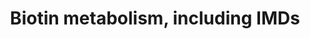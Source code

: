 ---
annotations:
- id: DOID:0080579
  parent: genetic disease
  type: Disease Ontology
  value: 3-Methylcrotonyl-CoA carboxylase 1 deficiency
- id: DOID:0080580
  parent: genetic disease
  type: Disease Ontology
  value: 3-Methylcrotonyl-CoA carboxylase 2 deficiency
- id: PW:0002576
  parent: disease pathway
  type: Pathway Ontology
  value: 3-methylcrotonyl CoA carboxylase 1 deficiency pathway
- id: PW:0002254
  parent: disease pathway
  type: Pathway Ontology
  value: biotinidase deficiency pathway
- id: DOID:0050710
  parent: genetic disease
  type: Disease Ontology
  value: 3-Methylcrotonyl-CoA carboxylase deficiency
- id: PW:0002577
  parent: disease pathway
  type: Pathway Ontology
  value: 3-methylcrotonyl CoA carboxylase 2 deficiency pathway
- id: DOID:856
  parent: genetic disease
  type: Disease Ontology
  value: biotinidase deficiency
- id: DOID:859
  parent: genetic disease
  type: Disease Ontology
  value: holocarboxylase synthetase deficiency
- id: PW:0000139
  parent: classic metabolic pathway
  type: Pathway Ontology
  value: biotin metabolic pathway
- id: PW:0002255
  parent: disease pathway
  type: Pathway Ontology
  value: holocarboxylase synthetase deficiency pathway
- id: PW:0001775
  parent: disease pathway
  type: Pathway Ontology
  value: pyruvate carboxylase deficiency pathway
- id: DOID:3651
  parent: genetic disease
  type: Disease Ontology
  value: pyruvate carboxylase deficiency disease
authors:
- DeSl
- Egonw
- Eweitz
- Finterly
citedin: ''
communities:
- IEM
- ONTOX
- RareDiseases
description: An important cofactor for carboxylation reaction is the vitamin Biotin.
  Four carboxylase groups (ACC, MCC, PCC and PC) are activated by binding to biotin
  and forming holocarboxylases, which in turn are responsible for several metabolic
  conversion in the Fatty Acid Synthesis, Leucine catabolism, propanoate metabolism
  and gluconeogenesis. Except for the ACC conversion from acetyl-CoA to malonyl-CoA
  starting the fatty acid synthesis, all other three interactions are connected to
  disorders. Furthermore, one can distinguish two "multiple carboxylase defects" (MCDs),
  which are connected to the conversion of biocytin into biotin (BTD), or unbound
  biotin to one of the apocarboxylases (HCSD).   This pathway was inspired by Chapter
  14 (edition 4) of the book of Blau (ISBN 3642403360 (978-3642403361)).
last-edited: 2025-11-01
ndex: ac49b170-8b74-11eb-9e72-0ac135e8bacf
organisms:
- Homo sapiens
redirect_from:
- /index.php/Pathway:WP5031
- /instance/WP5031
- /instance/WP5031_r140994
revision: r140994
schema-jsonld:
- '@context': https://schema.org/
  '@id': https://wikipathways.github.io/pathways/WP5031.html
  '@type': Dataset
  creator:
    '@type': Organization
    name: WikiPathways
  description: An important cofactor for carboxylation reaction is the vitamin Biotin.
    Four carboxylase groups (ACC, MCC, PCC and PC) are activated by binding to biotin
    and forming holocarboxylases, which in turn are responsible for several metabolic
    conversion in the Fatty Acid Synthesis, Leucine catabolism, propanoate metabolism
    and gluconeogenesis. Except for the ACC conversion from acetyl-CoA to malonyl-CoA
    starting the fatty acid synthesis, all other three interactions are connected
    to disorders. Furthermore, one can distinguish two "multiple carboxylase defects"
    (MCDs), which are connected to the conversion of biocytin into biotin (BTD), or
    unbound biotin to one of the apocarboxylases (HCSD).   This pathway was inspired
    by Chapter 14 (edition 4) of the book of Blau (ISBN 3642403360 (978-3642403361)).
  keywords:
  - 3-methylcrotonyl-COA
  - 3-methylglutaconyl-CoA
  - ACC1(cytosol)
  - ACC2(mitochondrial)
  - Acetyl-CoA
  - Apo-ACC
  - Apo-MCC
  - Apo-PC
  - Apo-PCC
  - Biocytin
  - 'Biotin '
  - Biotin (free pool)
  - Biotinidase (BTD)
  - Dietary and otherprotein-bound biotin
  - Free biotin
  - HLCS
  - Leucine
  - Lysine
  - MCCC1
  - MCCC2
  - Malonyl-CoA
  - Methylmanoyl-CoA
  - PC
  - PCCA
  - PCCB
  - Propanoyl-CoA
  - Pyruvate
  - holo-ACC
  - holo-MCC
  - holo-PC
  - holo-PCC
  - oxaloacetate
  license: CC0
  name: Biotin metabolism, including IMDs
seo: CreativeWork
title: Biotin metabolism, including IMDs
wpid: WP5031
---